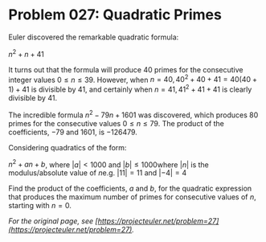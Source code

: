 # Problem 027: Quadratic Primes

Euler discovered the remarkable quadratic formula:

$n^2 + n + 41$

It turns out that the formula will produce $40$ primes for the consecutive integer values $0 \le n \le 39$. However, when $n = 40, 40^2 + 40 + 41 = 40(40 + 1) + 41$ is divisible by $41$, and certainly when $n = 41, 41^2 + 41 + 41$ is clearly divisible by $41$.

The incredible formula $n^2 - 79n + 1601$ was discovered, which produces $80$ primes for the consecutive values $0 \le n \le 79$. The product of the coefficients, $-79$ and $1601$, is $-126479$.

Considering quadratics of the form:

$n^2 + an + b$, where $|a| < 1000$ and $|b| \le 1000\text{where}$ $|n|$ is the modulus/absolute value of $n\text{e}$.g. $|11| = 11$ and $|-4| = 4$

Find the product of the coefficients, $a$ and $b$, for the quadratic expression that produces the maximum number of primes for consecutive values of $n$, starting with $n = 0$.

*For the original page, see [https://projecteuler.net/problem=27](https://projecteuler.net/problem=27).*
